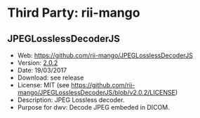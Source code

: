 Third Party: rii-mango
======================

JPEGLosslessDecoderJS
---------------------
* Web: https://github.com/rii-mango/JPEGLosslessDecoderJS
* Version: [2.0.2](https://github.com/rii-mango/JPEGLosslessDecoderJS/releases/tag/v2.0.2)
* Date: 19/03/2017
* Download: see release
* License: MIT (see https://github.com/rii-mango/JPEGLosslessDecoderJS/blob/v2.0.2/LICENSE)
* Description: JPEG Lossless decoder.
* Purpose for dwv: Decode JPEG embeded in DICOM.

